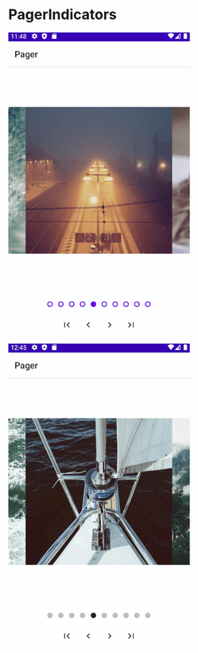 # PagerIndicators

![Fill pager indicator](https://github.com/KothamireNarendra/PagerIndicators/blob/main/gif/FillPagerIndicator.gif)

![Opacity pager indicator](https://github.com/KothamireNarendra/PagerIndicators/blob/main/gif/OpacityPagerIndicator.gif)
